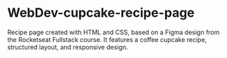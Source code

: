 # WebDev-cupcake-recipe-page
Recipe page created with HTML and CSS, based on a Figma design from the Rocketseat Fullstack course. It features a coffee cupcake recipe, structured layout, and responsive design.
